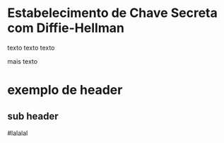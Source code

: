 # Estabelecimento de Chave Secreta com Diffie-Hellman

texto
texto
texto


mais texto

# exemplo de header

## sub header


#lalalal
